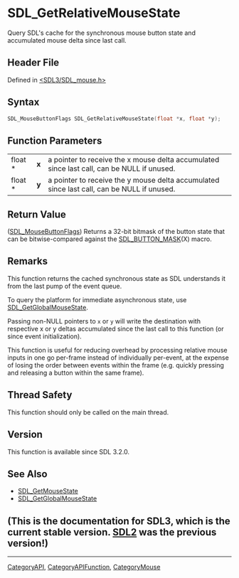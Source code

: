 # SDL_GetRelativeMouseState

Query SDL's cache for the synchronous mouse button state and accumulated mouse delta since last call.

## Header File

Defined in [<SDL3/SDL_mouse.h>](https://github.com/libsdl-org/SDL/blob/main/include/SDL3/SDL_mouse.h)

## Syntax

```c
SDL_MouseButtonFlags SDL_GetRelativeMouseState(float *x, float *y);
```

## Function Parameters

|         |       |                                                                                            |
| ------- | ----- | ------------------------------------------------------------------------------------------ |
| float * | **x** | a pointer to receive the x mouse delta accumulated since last call, can be NULL if unused. |
| float * | **y** | a pointer to receive the y mouse delta accumulated since last call, can be NULL if unused. |

## Return Value

([SDL_MouseButtonFlags](SDL_MouseButtonFlags)) Returns a 32-bit bitmask of
the button state that can be bitwise-compared against the
[SDL_BUTTON_MASK](SDL_BUTTON_MASK)(X) macro.

## Remarks

This function returns the cached synchronous state as SDL understands it
from the last pump of the event queue.

To query the platform for immediate asynchronous state, use
[SDL_GetGlobalMouseState](SDL_GetGlobalMouseState).

Passing non-NULL pointers to `x` or `y` will write the destination with
respective x or y deltas accumulated since the last call to this function
(or since event initialization).

This function is useful for reducing overhead by processing relative mouse
inputs in one go per-frame instead of individually per-event, at the
expense of losing the order between events within the frame (e.g. quickly
pressing and releasing a button within the same frame).

## Thread Safety

This function should only be called on the main thread.

## Version

This function is available since SDL 3.2.0.

## See Also

- [SDL_GetMouseState](SDL_GetMouseState)
- [SDL_GetGlobalMouseState](SDL_GetGlobalMouseState)


## (This is the documentation for SDL3, which is the current stable version. [SDL2](https://wiki.libsdl.org/SDL2/) was the previous version!)



----
[CategoryAPI](CategoryAPI), [CategoryAPIFunction](CategoryAPIFunction), [CategoryMouse](CategoryMouse)

